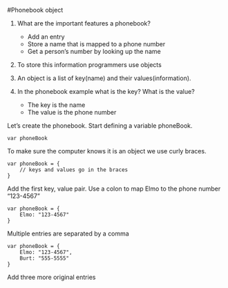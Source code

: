 #Phonebook object

1. What are the important features a phonebook?
    - Add an entry
    - Store a name that is mapped to a phone number
    - Get a person’s number by looking up the name

2. To store this information programmers use objects
3. An object is a list of key(name) and their values(information).
4. In the phonebook example what is the key? What is the value?
    - The key is the name
    - The value is the phone number

Let’s create the phonebook. Start defining a variable phoneBook.
```
var phoneBook
```

To make sure the computer knows it is an object we use curly braces.
```
var phoneBook = {
	// keys and values go in the braces
}
```

Add the first key, value pair. Use a colon to map Elmo to the phone number “123-4567”
```
var phoneBook = {
	Elmo: "123-4567"
}
```

Multiple entries are separated by a comma
```
var phoneBook = {
	Elmo: "123-4567",
	Burt: "555-5555"
}
```

Add three more original entries
